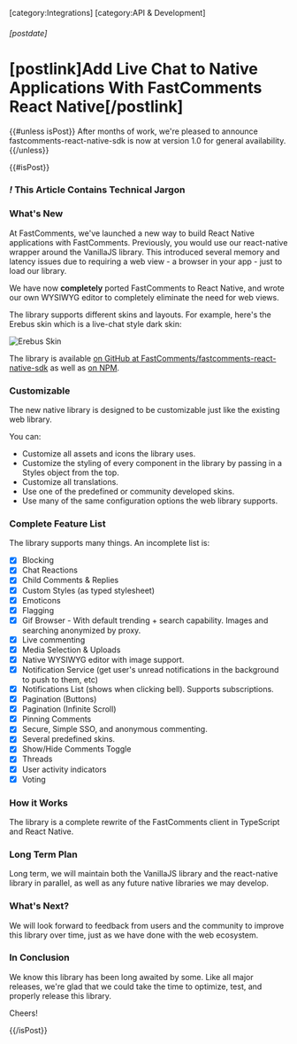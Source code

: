 [category:Integrations]
[category:API & Development]
###### [postdate]
# [postlink]Add Live Chat to Native Applications With FastComments React Native[/postlink]

{{#unless isPost}}
After months of work, we're pleased to announce fastcomments-react-native-sdk is now at version 1.0 for general availability.
{{/unless}}

{{#isPost}}

### <i class="circle">!</i> This Article Contains Technical Jargon

### What's New

At FastComments, we've launched a new way to build React Native applications with FastComments. Previously, you would use our react-native wrapper around
the VanillaJS library. This introduced several memory and latency issues due to requiring a web view - a browser in your app - just to load our library.

We have now **completely** ported FastComments to React Native, and wrote our own WYSIWYG editor to completely eliminate the need for web views.

The library supports different skins and layouts. For example, here's the Erebus skin which is a live-chat style dark skin:

<div class="text-center">
    <img src="images/skin-erebus.png" alt="Erebus Skin" title="Erebus Skin" />
</div>

The library is available [on GitHub at FastComments/fastcomments-react-native-sdk](https://github.com/FastComments/fastcomments-react-native-sdk) as well as
[on NPM](https://www.npmjs.com/package/fastcomments-react-native-sdk).

### Customizable

The new native library is designed to be customizable just like the existing web library.

You can:

- Customize all assets and icons the library uses.
- Customize the styling of every component in the library by passing in a Styles object from the top.
- Customize all translations.
- Use one of the predefined or community developed skins.
- Use many of the same configuration options the web library supports.

### Complete Feature List

The library supports many things. An incomplete list is:

- [x] Blocking
- [x] Chat Reactions
- [x] Child Comments & Replies
- [x] Custom Styles (as typed stylesheet)
- [x] Emoticons
- [x] Flagging
- [x] Gif Browser - With default trending + search capability. Images and searching anonymized by proxy.
- [x] Live commenting
- [x] Media Selection & Uploads
- [x] Native WYSIWYG editor with image support.
- [x] Notification Service (get user's unread notifications in the background to push to them, etc)
- [x] Notifications List (shows when clicking bell). Supports subscriptions.
- [x] Pagination (Buttons)
- [x] Pagination (Infinite Scroll)
- [x] Pinning Comments
- [x] Secure, Simple SSO, and anonymous commenting.
- [x] Several predefined skins.
- [x] Show/Hide Comments Toggle
- [x] Threads
- [x] User activity indicators
- [x] Voting

### How it Works

The library is a complete rewrite of the FastComments client in TypeScript and React Native.

### Long Term Plan

Long term, we will maintain both the VanillaJS library and the react-native library in parallel, as well as any future native libraries we may develop.

### What's Next?

We will look forward to feedback from users and the community to improve this library over time, just as we have done with the web ecosystem.

### In Conclusion

We know this library has been long awaited by some. Like all major releases, we're glad that we could take the time to optimize, test, and properly release this library.

Cheers!

{{/isPost}}
